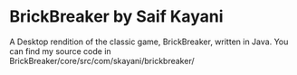 # BrickBreaker by Saif Kayani
A Desktop rendition of the classic game, BrickBreaker, written in Java.
You can find my source code in BrickBreaker/core/src/com/skayani/brickbreaker/
